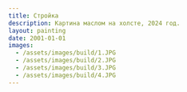 ```yaml
---
title: Стройка
description: Картина маслом на холсте, 2024 год.
layout: painting
date: 2001-01-01
images:
  - /assets/images/build/1.JPG
  - /assets/images/build/2.JPG
  - /assets/images/build/3.JPG
  - /assets/images/build/4.JPG
---
```

